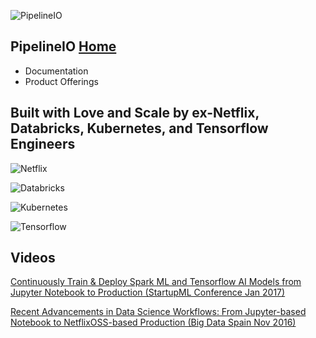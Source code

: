 ![PipelineIO](http://pipeline.io/img/pipeline-io-logo-shadow-210x186.png)

## PipelineIO [Home](http://pipeline.io)
* Documentation
* Product Offerings

## Built with Love and Scale by ex-Netflix, Databricks, Kubernetes, and Tensorflow Engineers
![Netflix](http://pipeline.io/img/netflixoss-logo-white-295x55.png) 

![Databricks](http://pipeline.io/img/databricks-logo-350x69.png) 

![Kubernetes](http://pipeline.io/img/kubernetes-logo-200x171.png) 

![Tensorflow](http://pipeline.io/img/tensorflow-logo-150x128.png)

## Videos
[Continuously Train & Deploy Spark ML and Tensorflow AI Models from Jupyter Notebook to Production (StartupML Conference Jan 2017)](https://www.youtube.com/embed/swiPWUxBvSc)

[Recent Advancements in Data Science Workflows: From Jupyter-based Notebook to NetflixOSS-based Production (Big Data Spain Nov 2016)](https://www.youtube.com/embed/QPI_RtIrO7g)
